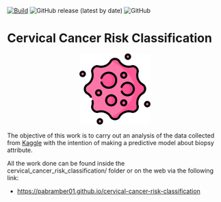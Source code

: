 [![Build](https://github.com/pabramber01/cervical-cancer-risk-classification/actions/workflows/main.yml/badge.svg?branch=main)](https://github.com/pabramber01/cervical-cancer-risk-classification/actions/workflows/main.yml)
![GitHub release (latest by date)](https://img.shields.io/github/v/release/pabramber01/cervical-cancer-risk-classification)
![GitHub](https://img.shields.io/github/license/pabramber01/cervical-cancer-risk-classification)

# Cervical Cancer Risk Classification

<p align="center">
  <img src="cervical_cancer_risk_classification/input/images/logo.png" alt="logo" style="width: 33%;">
</p>

The objective of this work is to carry out an analysis of the data collected from [Kaggle](https://www.kaggle.com/datasets/loveall/cervical-cancer-risk-classification) with the intention of making a predictive model about biopsy attribute.

All the work done can be found inside the cervical_cancer_risk_classification/ folder or on the web via the following link:

- https://pabramber01.github.io/cervical-cancer-risk-classification
